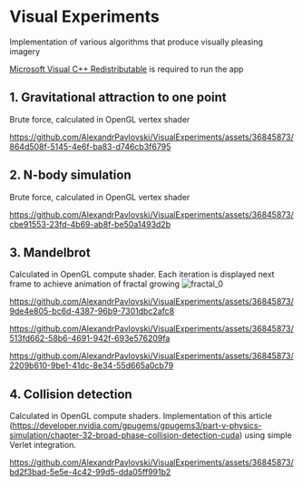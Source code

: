 # Visual Experiments
Implementation of various algorithms that produce visually pleasing imagery

[Microsoft Visual C++ Redistributable](https://learn.microsoft.com/en-us/cpp/windows/latest-supported-vc-redist?view=msvc-170) is required to run the app

## 1. Gravitational attraction to one point
Brute force, calculated in OpenGL vertex shader

https://github.com/AlexandrPavlovski/VisualExperiments/assets/36845873/864d508f-5145-4e6f-ba83-d746cb3f6795

## 2. N-body simulation
Brute force, calculated in OpenGL vertex shader

https://github.com/AlexandrPavlovski/VisualExperiments/assets/36845873/cbe91553-23fd-4b69-ab8f-be50a1493d2b

## 3. Mandelbrot
Calculated in OpenGL compute shader. Each iteration is displayed next frame to achieve animation of fractal growing
![fractal_0](https://github.com/AlexandrPavlovski/VisualExperiments/assets/36845873/3577943e-201c-492a-892e-9a2d5a6b0ac4)

https://github.com/AlexandrPavlovski/VisualExperiments/assets/36845873/9de4e805-bc6d-4387-96b9-7301dbc2afc8

https://github.com/AlexandrPavlovski/VisualExperiments/assets/36845873/513fd662-58b6-4691-942f-693e576209fa

https://github.com/AlexandrPavlovski/VisualExperiments/assets/36845873/2209b610-9be1-41dc-8e34-55d665a0cb79

## 4. Collision detection
Calculated in OpenGL compute shaders. Implementation of this article (https://developer.nvidia.com/gpugems/gpugems3/part-v-physics-simulation/chapter-32-broad-phase-collision-detection-cuda) using simple Verlet integration.

https://github.com/AlexandrPavlovski/VisualExperiments/assets/36845873/bd2f3bad-5e5e-4c42-99d5-dda05ff991b2
